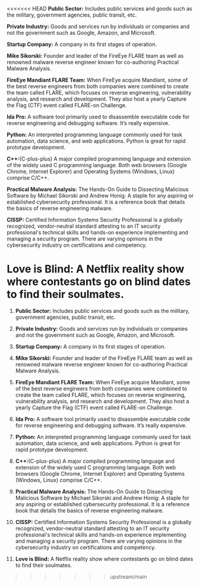 <<<<<<< HEAD
**Public Sector:** Includes public services and goods such as the military, government agencies, public transit, etc. 

**Private Industry:** Goods and services run by individuals or companies and not the government such as Google, Amazon, and Microsoft. 

**Startup Company:** A company in its first stages of operation. 

**Mike Sikorski:** Founder and leader of the FireEye FLARE team as well as renowned malware reverse engineer known for co-authoring Practical Malware Analysis.

**FireEye Mandiant FLARE Team:** When FireEye acquire Mandiant, some of the best reverse engineers from both companies were combined to create the team called FLARE, which focuses on reverse engineering, vulnerability analysis, and research and development. They also host a yearly Capture the Flag (CTF) event called FLARE-on Challenge.

**Ida Pro:** A software tool primarily used to disassemble executable code for reverse engineering and debugging software. It’s really expensive. 

**Python:** An interpreted programming language commonly used for task automation, data science, and web applications. Python is great for rapid prototype development. 

**C++:**(C-plus-plus) A major compiled programming language and extension of the widely used C programming language. Both web browsers (Google Chrome, Internet Explorer) and Operating Systems (Windows, Linux) comprise C/C++. 

**Practical Malware Analysis:** The Hands-On Guide to Dissecting Malicious Software
by Michael Sikorski and Andrew Honig: A staple for any aspiring or established cybersecurity professional. It is a reference book that details the basics of reverse engineering malware. 

**CISSP:** Certified Information Systems Security Professional is a globally recognized, vendor-neutral standard attesting to an IT security professional's technical skills and hands-on experience implementing and managing a security program. There are varying opinions in the cybersecurity industry on certifications and competency. 

**Love is Blind:** A Netflix reality show where contestants go on blind dates to find their soulmates.
=======
1. **Public Sector:** Includes public services and goods such as the military, government agencies, public transit, etc. 

2. **Private Industry:** Goods and services run by individuals or companies and not the government such as Google, Amazon, and Microsoft. 

3. **Startup Company:** A company in its first stages of operation. 

4. **Mike Sikorski:** Founder and leader of the FireEye FLARE team as well as renowned malware reverse engineer known for co-authoring Practical Malware Analysis.

5. **FireEye Mandiant FLARE Team:** When FireEye acquire Mandiant, some of the best reverse engineers from both companies were combined to create the team called FLARE, which focuses on reverse engineering, vulnerability analysis, and research and development. They also host a yearly Capture the Flag (CTF) event called FLARE-on Challenge.

6. **Ida Pro:** A software tool primarily used to disassemble executable code for reverse engineering and debugging software. It’s really expensive. 

7. **Python:** An interpreted programming language commonly used for task automation, data science, and web applications. Python is great for rapid prototype development. 

8. **C++:**(C-plus-plus) A major compiled programming language and extension of the widely used C programming language. Both web browsers (Google Chrome, Internet Explorer) and Operating Systems (Windows, Linux) comprise C/C++. 

9. **Practical Malware Analysis:** The Hands-On Guide to Dissecting Malicious Software
by Michael Sikorski and Andrew Honig: A staple for any aspiring or established cybersecurity professional. It is a reference book that details the basics of reverse engineering malware. 

10. **CISSP:** Certified Information Systems Security Professional is a globally recognized, vendor-neutral standard attesting to an IT security professional's technical skills and hands-on experience implementing and managing a security program. There are varying opinions in the cybersecurity industry on certifications and competency. 

11. **Love is Blind:** A Netflix reality show where contestants go on blind dates to find their soulmates.
>>>>>>> upstream/main
